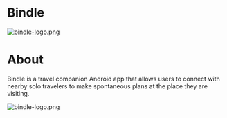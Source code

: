 # Bindle


[![bindle-logo.png](https://i.postimg.cc/MZPtptY7/bindle-logo.png)](https://postimg.cc/Z0N6f82n)


# About
Bindle is a travel companion Android app that allows users to connect with nearby solo travelers to make spontaneous plans at the place they are visiting.



![bindle-logo.png](https://i.postimg.cc/j2s6SnDk/Screenshot-1562715079.png)

